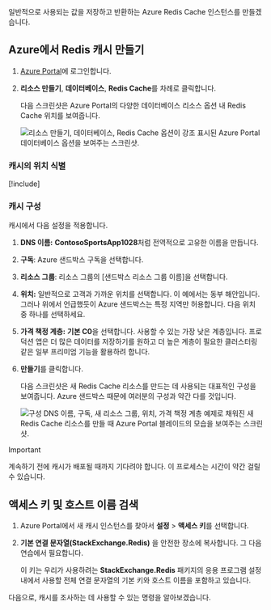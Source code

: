 일반적으로 사용되는 값을 저장하고 반환하는 Azure Redis Cache 인스턴스를 만들겠습니다.

<!-- TODO: do we need to activate the sandbox here? -->

## <a name="create-a-redis-cache-in-azure"></a>Azure에서 Redis 캐시 만들기

1. [Azure Portal](https://portal.azure.com?azure-portal=true)에 로그인합니다.

1. **리소스 만들기**, **데이터베이스**, **Redis Cache**를 차례로 클릭합니다.

    다음 스크린샷은 Azure Portal의 다양한 데이터베이스 리소스 옵션 내 Redis Cache 위치를 보여줍니다.

    ![리소스 만들기, 데이터베이스, Redis Cache 옵션이 강조 표시된 Azure Portal 데이터베이스 옵션을 보여주는 스크린샷.](../media/4-create-a-cache-1.png)

### <a name="identify-the-location-for-the-cache"></a>캐시의 위치 식별

<!-- Resource selection -->
[!include[](../../../includes/azure-sandbox-regions-first-mention-note.md)]

### <a name="configure-your-cache"></a>캐시 구성

캐시에서 다음 설정을 적용합니다.

1. **DNS 이름:** **ContosoSportsApp1028**처럼 전역적으로 고유한 이름을 만듭니다.

1. **구독**: Azure 샌드박스 구독을 선택합니다.

1. **리소스 그룹**: 리소스 그룹의 <rgn>[샌드박스 리소스 그룹 이름]</rgn>을 선택합니다.

1. **위치:** 일반적으로 고객과 가까운 위치를 선택합니다. 이 예에서는 동부 해안입니다. 그러나 위에서 언급했듯이 Azure 샌드박스는 특정 지역만 허용합니다. 다음 위치 중 하나를 선택하세요.

1. **가격 책정 계층:** **기본 C0**을 선택합니다. 사용할 수 있는 가장 낮은 계층입니다. 프로덕션 앱은 더 많은 데이터를 저장하기를 원하고 더 높은 계층이 필요한 클러스터링 같은 일부 프리미엄 기능을 활용하려 합니다.

1. **만들기**를 클릭합니다.

    다음 스크린샷은 새 Redis Cache 리소스를 만드는 데 사용되는 대표적인 구성을 보여줍니다. Azure 샌드박스 때문에 여러분의 구성과 약간 다를 것입니다.

    ![구성 DNS 이름, 구독, 새 리소스 그룹, 위치, 가격 책정 계층 예제로 채워진 새 Redis Cache 리소스를 만들 때 Azure Portal 블레이드의 모습을 보여주는 스크린샷.](../media/4-create-a-cache-2.png)

> [!IMPORTANT]
> 계속하기 전에 캐시가 배포될 때까지 기다려야 합니다. 이 프로세스는 시간이 약간 걸릴 수 있습니다.

## <a name="retrieve-the-access-keys-and-host-name"></a>액세스 키 및 호스트 이름 검색

1. Azure Portal에서 새 캐시 인스턴스를 찾아서 **설정** > **액세스 키**를 선택합니다. 

1. **기본 연결 문자열(StackExchange.Redis)** 을 안전한 장소에 복사합니다. 그 다음 연습에서 필요합니다.

    이 키는 우리가 사용하려는 **StackExchange.Redis** 패키지의 응용 프로그램 설정 내에서 사용할 전체 연결 문자열의 기본 키와 호스트 이름을 포함하고 있습니다.

다음으로, 캐시를 조사하는 데 사용할 수 있는 명령을 알아보겠습니다.